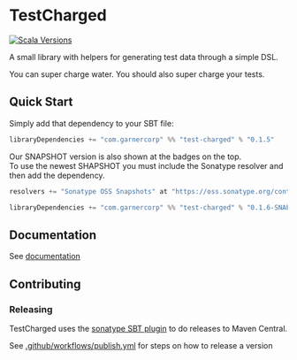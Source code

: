 # TestCharged
[![Scala Versions](https://img.shields.io/badge/scala-2.12%20%7C%202.13%20%7C%203.6-blue.svg?style=flat-square)](https://github.com/GarnerCorp/test-charged/blob/73a618b69fbed9f6bb5b1bb75874d3d44efe171c/build.sbt#L11)

A small library with helpers for generating test data through a simple DSL.

You can super charge water.  You should also super charge your tests.

## Quick Start

Simply add that dependency to your SBT file:

```scala 
libraryDependencies += "com.garnercorp" %% "test-charged" % "0.1.5"
```

Our SNAPSHOT version is also shown at the badges on the top.  
To use the newest SHAPSHOT you must include the Sonatype resolver and then add the dependency.

```scala
resolvers += "Sonatype OSS Snapshots" at "https://oss.sonatype.org/content/repositories/snapshots"

libraryDependencies += "com.garnercorp" %% "test-charged" % "0.1.6-SNAPSHOT" % "test"
```

## Documentation
See [documentation](docs/README.md)

## Contributing

### Releasing
TestCharged uses the [sonatype SBT plugin](https://github.com/xerial/sbt-sonatype) to do releases to Maven Central.

See [.github/workflows/publish.yml](.github/workflows/publish.yml) for steps on how to release a version
